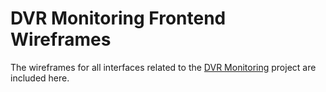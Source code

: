 # DVR Monitoring Frontend Wireframes

The wireframes for all interfaces related to the [DVR Monitoring](https://gitlab.com/webyfy/iot/dvr-monitoring) project are included here.

